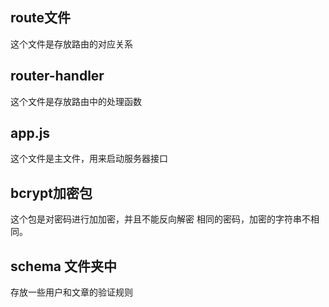 ## route文件
这个文件是存放路由的对应关系
## router-handler
这个文件是存放路由中的处理函数
## app.js
这个文件是主文件，用来启动服务器接口
## bcrypt加密包
这个包是对密码进行加加密，并且不能反向解密
相同的密码，加密的字符串不相同。
## schema 文件夹中
存放一些用户和文章的验证规则
